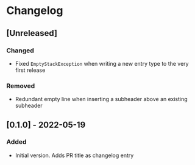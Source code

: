 # Changelog

## [Unreleased]
### Changed
- Fixed `EmptyStackException` when writing a new entry type to the very first release

### Removed
- Redundant empty line when inserting a subheader above an existing subheader

## [0.1.0] - 2022-05-19
### Added
- Initial version. Adds PR title as changelog entry